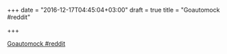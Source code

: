 +++
date = "2016-12-17T04:45:04+03:00"
draft = true
title = "Goautomock  #reddit"

+++

<p><a href="https://t.co/gqDTdjNIFo">Goautomock  #reddit</a></p>
